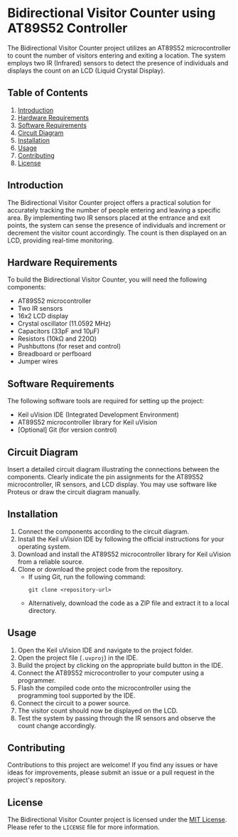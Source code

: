 # Bidirectional Visitor Counter using AT89S52 Controller

The Bidirectional Visitor Counter project utilizes an AT89S52 microcontroller to count the number of visitors entering and exiting a location. The system employs two IR (Infrared) sensors to detect the presence of individuals and displays the count on an LCD (Liquid Crystal Display).

## Table of Contents
1. [Introduction](#introduction)
2. [Hardware Requirements](#hardware-requirements)
3. [Software Requirements](#software-requirements)
4. [Circuit Diagram](#circuit-diagram)
5. [Installation](#installation)
6. [Usage](#usage)
7. [Contributing](#contributing)
8. [License](#license)

## Introduction

The Bidirectional Visitor Counter project offers a practical solution for accurately tracking the number of people entering and leaving a specific area. By implementing two IR sensors placed at the entrance and exit points, the system can sense the presence of individuals and increment or decrement the visitor count accordingly. The count is then displayed on an LCD, providing real-time monitoring.

## Hardware Requirements

To build the Bidirectional Visitor Counter, you will need the following components:

- AT89S52 microcontroller
- Two IR sensors
- 16x2 LCD display
- Crystal oscillator (11.0592 MHz)
- Capacitors (33pF and 10µF)
- Resistors (10kΩ and 220Ω)
- Pushbuttons (for reset and control)
- Breadboard or perfboard
- Jumper wires

## Software Requirements

The following software tools are required for setting up the project:

- Keil uVision IDE (Integrated Development Environment)
- AT89S52 microcontroller library for Keil uVision
- [Optional] Git (for version control)

## Circuit Diagram

Insert a detailed circuit diagram illustrating the connections between the components. Clearly indicate the pin assignments for the AT89S52 microcontroller, IR sensors, and LCD display. You may use software like Proteus or draw the circuit diagram manually.

## Installation

1. Connect the components according to the circuit diagram.
2. Install the Keil uVision IDE by following the official instructions for your operating system.
3. Download and install the AT89S52 microcontroller library for Keil uVision from a reliable source.
4. Clone or download the project code from the repository.
   - If using Git, run the following command:
     ```
     git clone <repository-url>
     ```
   - Alternatively, download the code as a ZIP file and extract it to a local directory.

## Usage

1. Open the Keil uVision IDE and navigate to the project folder.
2. Open the project file (`.uvproj`) in the IDE.
3. Build the project by clicking on the appropriate build button in the IDE.
4. Connect the AT89S52 microcontroller to your computer using a programmer.
5. Flash the compiled code onto the microcontroller using the programming tool supported by the IDE.
6. Connect the circuit to a power source.
7. The visitor count should now be displayed on the LCD.
8. Test the system by passing through the IR sensors and observe the count change accordingly.

## Contributing

Contributions to this project are welcome! If you find any issues or have ideas for improvements, please submit an issue or a pull request in the project's repository.

## License

The Bidirectional Visitor Counter project is licensed under the [MIT License](https://opensource.org/licenses/MIT). Please refer to the `LICENSE` file for more information.
